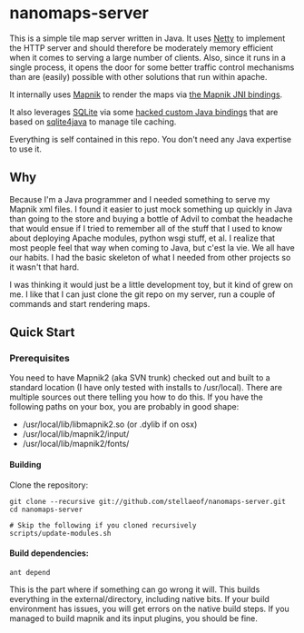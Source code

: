 nanomaps-server
===============
This is a simple tile map server written in Java.  It uses
[Netty](http://www.jboss.org/netty) to implement the HTTP server
and should therefore be moderately memory efficient when it comes
to serving a large number of clients.  Also, since it runs in
a single process, it opens the door for some better traffic control
mechanisms than are (easily) possible with other solutions that
run within apache.

It internally uses [Mapnik](http://mapnik.org/) to render the maps
via [the Mapnik JNI bindings](https://github.com/stellaeof/mapnik-jni).

It also leverages [SQLite](http://www.sqlite.org/) via some [hacked custom
Java bindings](https://github.com/stellaeof/sqlite4java-custom) that are based
on [sqlite4java](http://code.google.com/p/sqlite4java/) to manage tile caching.

Everything is self contained in this repo.  You don't need any Java expertise
to use it.

Why
---
Because I'm a Java programmer and I needed something to serve my Mapnik xml
files.  I found it easier to just mock something up quickly in Java than going
to the store and buying a bottle of Advil to combat the headache that would
ensue if I tried to remember all of the stuff that I used to know about deploying
Apache modules, python wsgi stuff, et al.  I realize that most people feel that
way when coming to Java, but c'est la vie. We all have our habits.  I had the
basic skeleton of what I needed from other projects so it wasn't that hard.

I was thinking it would just be a little development toy, but it kind of grew on
me.  I like that I can just clone the git repo on my server, run a couple of
commands and start rendering maps.

Quick Start
-----------

### Prerequisites

You need to have Mapnik2 (aka SVN trunk) checked out and built to a standard
location (I have only tested with installs to /usr/local).  There are multiple
sources out there telling you how to do this.  If you have the following paths
on your box, you are probably in good shape:

* /usr/local/lib/libmapnik2.so (or .dylib if on osx)
* /usr/local/lib/mapnik2/input/
* /usr/local/lib/mapnik2/fonts/

#### Building

Clone the repository:

	git clone --recursive git://github.com/stellaeof/nanomaps-server.git
	cd nanomaps-server
	
	# Skip the following if you cloned recursively
	scripts/update-modules.sh
	
#### Build dependencies:

	ant depend
	
This is the part where if something can go wrong it will.  This builds everything
in the external/directory, including native bits.  If your build environment has
issues, you will get errors on the native build steps.  If you managed to build
mapnik and its input plugins, you should be fine.


